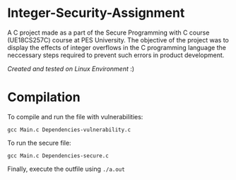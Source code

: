 # Integer-Security-Assignment
A C project made as a part of the Secure Programming with C course (UE18CS257C) course at PES University. The objective of the project was to display the effects of integer overflows in the C programming language the neccessary steps required to prevent such errors in product development.

*Created and tested on Linux Environment* :)

# Compilation
To compile and run the file with vulnerabilities: 

```gcc Main.c Dependencies-vulnerability.c```

To run the secure file: 

```gcc Main.c Dependencies-secure.c```

Finally, execute the outfile using ```./a.out```
